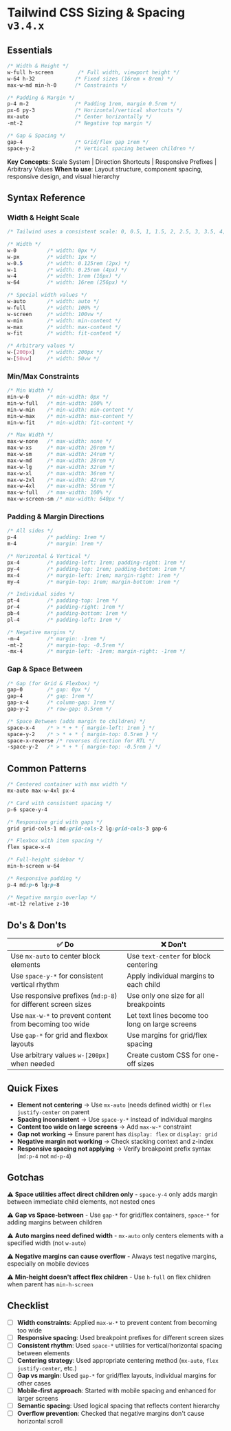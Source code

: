# Tailwind CSS Sizing & Spacing `v3.4.x`

## Essentials

```css
/* Width & Height */
w-full h-screen        /* Full width, viewport height */
w-64 h-32             /* Fixed sizes (16rem × 8rem) */
max-w-md min-h-0      /* Constraints */

/* Padding & Margin */
p-4 m-2               /* Padding 1rem, margin 0.5rem */
px-6 py-3             /* Horizontal/vertical shortcuts */
mx-auto               /* Center horizontally */
-mt-2                 /* Negative top margin */

/* Gap & Spacing */
gap-4                 /* Grid/flex gap 1rem */
space-y-2             /* Vertical spacing between children */
```

**Key Concepts**: Scale System | Direction Shortcuts | Responsive Prefixes | Arbitrary Values
**When to use**: Layout structure, component spacing, responsive design, and visual hierarchy

## Syntax Reference

### Width & Height Scale

```css
/* Tailwind uses a consistent scale: 0, 0.5, 1, 1.5, 2, 2.5, 3, 3.5, 4, 5, 6, 8, 10, 12, 14, 16, 20, 24, 28, 32, 36, 40, 44, 48, 52, 56, 60, 64, 72, 80, 96 */

/* Width */
w-0          /* width: 0px */
w-px         /* width: 1px */
w-0.5        /* width: 0.125rem (2px) */
w-1          /* width: 0.25rem (4px) */
w-4          /* width: 1rem (16px) */
w-64         /* width: 16rem (256px) */

/* Special width values */
w-auto       /* width: auto */
w-full       /* width: 100% */
w-screen     /* width: 100vw */
w-min        /* width: min-content */
w-max        /* width: max-content */
w-fit        /* width: fit-content */

/* Arbitrary values */
w-[200px]    /* width: 200px */
w-[50vw]     /* width: 50vw */
```

### Min/Max Constraints

```css
/* Min Width */
min-w-0      /* min-width: 0px */
min-w-full   /* min-width: 100% */
min-w-min    /* min-width: min-content */
min-w-max    /* min-width: max-content */
min-w-fit    /* min-width: fit-content */

/* Max Width */
max-w-none   /* max-width: none */
max-w-xs     /* max-width: 20rem */
max-w-sm     /* max-width: 24rem */
max-w-md     /* max-width: 28rem */
max-w-lg     /* max-width: 32rem */
max-w-xl     /* max-width: 36rem */
max-w-2xl    /* max-width: 42rem */
max-w-4xl    /* max-width: 56rem */
max-w-full   /* max-width: 100% */
max-w-screen-sm /* max-width: 640px */
```

### Padding & Margin Directions

```css
/* All sides */
p-4          /* padding: 1rem */
m-4          /* margin: 1rem */

/* Horizontal & Vertical */
px-4         /* padding-left: 1rem; padding-right: 1rem */
py-4         /* padding-top: 1rem; padding-bottom: 1rem */
mx-4         /* margin-left: 1rem; margin-right: 1rem */
my-4         /* margin-top: 1rem; margin-bottom: 1rem */

/* Individual sides */
pt-4         /* padding-top: 1rem */
pr-4         /* padding-right: 1rem */
pb-4         /* padding-bottom: 1rem */
pl-4         /* padding-left: 1rem */

/* Negative margins */
-m-4         /* margin: -1rem */
-mt-2        /* margin-top: -0.5rem */
-mx-4        /* margin-left: -1rem; margin-right: -1rem */
```

### Gap & Space Between

```css
/* Gap (for Grid & Flexbox) */
gap-0        /* gap: 0px */
gap-4        /* gap: 1rem */
gap-x-4      /* column-gap: 1rem */
gap-y-2      /* row-gap: 0.5rem */

/* Space Between (adds margin to children) */
space-x-4    /* > * + * { margin-left: 1rem } */
space-y-2    /* > * + * { margin-top: 0.5rem } */
space-x-reverse /* reverses direction for RTL */
-space-y-2   /* > * + * { margin-top: -0.5rem } */
```

## Common Patterns

```css
/* Centered container with max width */
mx-auto max-w-4xl px-4

/* Card with consistent spacing */
p-6 space-y-4

/* Responsive grid with gaps */
grid grid-cols-1 md:grid-cols-2 lg:grid-cols-3 gap-6

/* Flexbox with item spacing */
flex space-x-4

/* Full-height sidebar */
min-h-screen w-64

/* Responsive padding */
p-4 md:p-6 lg:p-8

/* Negative margin overlap */
-mt-12 relative z-10
```

## Do's & Don'ts

| ✅ Do | ❌ Don't |
|-------|----------|
| Use `mx-auto` to center block elements | Use `text-center` for block centering |
| Use `space-y-*` for consistent vertical rhythm | Apply individual margins to each child |
| Use responsive prefixes (`md:p-8`) for different screen sizes | Use only one size for all breakpoints |
| Use `max-w-*` to prevent content from becoming too wide | Let text lines become too long on large screens |
| Use `gap-*` for grid and flexbox layouts | Use margins for grid/flex spacing |
| Use arbitrary values `w-[200px]` when needed | Create custom CSS for one-off sizes |

## Quick Fixes

- **Element not centering** → Use `mx-auto` (needs defined width) or `flex justify-center` on parent
- **Spacing inconsistent** → Use `space-y-*` instead of individual margins
- **Content too wide on large screens** → Add `max-w-*` constraint
- **Gap not working** → Ensure parent has `display: flex` or `display: grid`
- **Negative margin not working** → Check stacking context and z-index
- **Responsive spacing not applying** → Verify breakpoint prefix syntax (`md:p-4` not `md-p-4`)

## Gotchas

⚠️ **Space utilities affect direct children only** - `space-y-4` only adds margin between immediate child elements, not nested ones

⚠️ **Gap vs Space-between** - Use `gap-*` for grid/flex containers, `space-*` for adding margins between children

⚠️ **Auto margins need defined width** - `mx-auto` only centers elements with a specified width (not `w-auto`)

⚠️ **Negative margins can cause overflow** - Always test negative margins, especially on mobile devices

⚠️ **Min-height doesn't affect flex children** - Use `h-full` on flex children when parent has `min-h-screen`

## Checklist

- [ ] **Width constraints**: Applied `max-w-*` to prevent content from becoming too wide
- [ ] **Responsive spacing**: Used breakpoint prefixes for different screen sizes
- [ ] **Consistent rhythm**: Used `space-*` utilities for vertical/horizontal spacing between elements
- [ ] **Centering strategy**: Used appropriate centering method (`mx-auto`, `flex justify-center`, etc.)
- [ ] **Gap vs margin**: Used `gap-*` for grid/flex layouts, individual margins for other cases
- [ ] **Mobile-first approach**: Started with mobile spacing and enhanced for larger screens
- [ ] **Semantic spacing**: Used logical spacing that reflects content hierarchy
- [ ] **Overflow prevention**: Checked that negative margins don't cause horizontal scroll